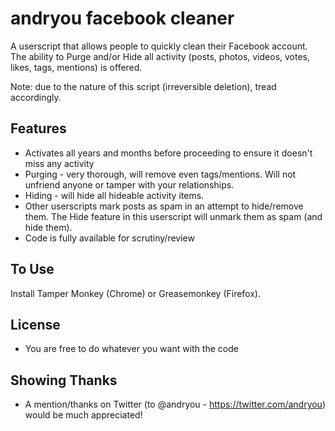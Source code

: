 # andryou facebook cleaner
A userscript that allows people to quickly clean their Facebook account. The ability to Purge and/or Hide all activity (posts, photos, videos, votes, likes, tags, mentions) is offered.

Note: due to the nature of this script (irreversible deletion), tread accordingly.

## Features
* Activates all years and months before proceeding to ensure it doesn't miss any activity
* Purging - very thorough, will remove even tags/mentions. Will not unfriend anyone or tamper with your relationships.
* Hiding - will hide all hideable activity items.
* Other userscripts mark posts as spam in an attempt to hide/remove them. The Hide feature in this userscript will unmark them as spam (and hide them).
* Code is fully available for scrutiny/review

## To Use
Install Tamper Monkey (Chrome) or Greasemonkey (Firefox).

## License
* You are free to do whatever you want with the code

## Showing Thanks
* A mention/thanks on Twitter (to @andryou - https://twitter.com/andryou) would be much appreciated!